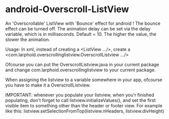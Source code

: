 android-Overscroll-ListView
===========================

An 'Overscrollable' ListView with 'Bounce' effect for android !
The bounce effect can be turned off.
The animation delay can be set via the delay variable, which is in milliseconds. Default = 10. The higher the value, the slower the animation.

Usage:
In xml, instead of creating a <ListView .../>, create a <com.larphoid.overscrollinglistview.OverscrollListview .../>

Ofcourse you can put the OverscrollListview.java in your current package and change com.larphoid.overscrollinglistview to your current package.

When assigning the listview to a variable somewhere in your app, ofcourse you have to make it a OverscrollListview.

IMPORTANT: whenever you populate your listview, when you'r finished populating, don't forget to call listview.initializeValues(),
and set the first visible item to something other than the header or footer view. For example like this: listview.setSelectionFromTop(listview.nHeaders, listview.divHeight)
